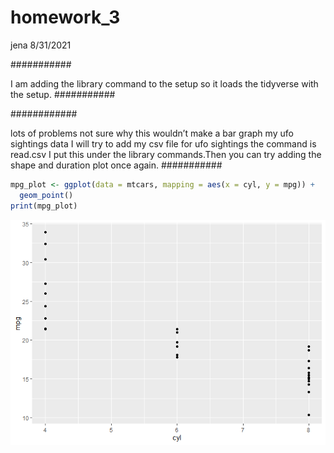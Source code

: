 homework\_3
================
jena
8/31/2021

########### 

I am adding the library command to the setup so it loads the tidyverse
with the setup. \#\#\#\#\#\#\#\#\#\#\#

############ 

lots of problems not sure why this wouldn’t make a bar graph my ufo
sightings data I will try to add my csv file for ufo sightings the
command is read.csv I put this under the library commands.Then you can
try adding the shape and duration plot once again.
\#\#\#\#\#\#\#\#\#\#\#

``` r
mpg_plot <- ggplot(data = mtcars, mapping = aes(x = cyl, y = mpg)) +
  geom_point()
print(mpg_plot)
```

![](hmwk_3_mpg_plot_files/figure-gfm/plot-1.png)<!-- -->
